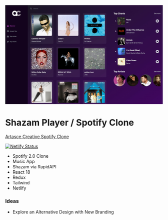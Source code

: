 <img src='./project/shazam-player.jpg' />

# Shazam Player / Spotify Clone 

[Artasce Creative Spotify Clone](https://shazam-player.netlify.app/)

[![Netlify Status](https://api.netlify.com/api/v1/badges/d8ee23e9-5525-4348-9c77-6ce3ee8df832/deploy-status)](https://app.netlify.com/sites/shazam-player/deploys)

-   Spotify 2.0 Clone 
-   Music App
-   Shazam via RapidAPI
-   React 18
-   Redux
-   Tailwind
-   Netlify 


### Ideas

-   Explore an Alternative Design with New Branding 
